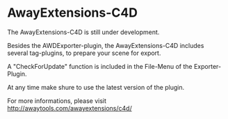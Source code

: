AwayExtensions-C4D
==================

The AwayExtensions-C4D is still under development.

Besides the AWDExporter-plugin, the AwayExtensions-C4D includes several tag-plugins, to prepare your scene for export.

A "CheckForUpdate" function is included in the File-Menu of the Exporter-Plugin. 

At any time make shure to use the latest version of the plugin.

For more informations, please visit http://awaytools.com/awayextensions/c4d/




